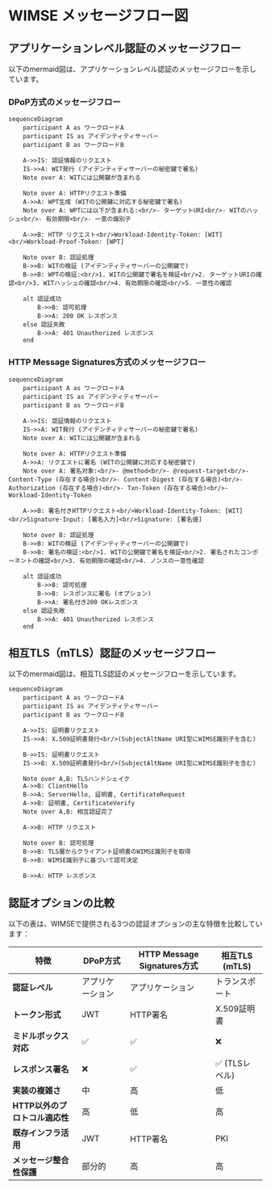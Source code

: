 # WIMSE メッセージフロー図

## アプリケーションレベル認証のメッセージフロー

以下のmermaid図は、アプリケーションレベル認証のメッセージフローを示しています。

### DPoP方式のメッセージフロー

```mermaid
sequenceDiagram
    participant A as ワークロードA
    participant IS as アイデンティティサーバー
    participant B as ワークロードB
    
    A->>IS: 認証情報のリクエスト
    IS->>A: WIT発行 (アイデンティティサーバーの秘密鍵で署名)
    Note over A: WITには公開鍵が含まれる
    
    Note over A: HTTPリクエスト準備
    A->>A: WPT生成 (WITの公開鍵に対応する秘密鍵で署名)
    Note over A: WPTには以下が含まれる:<br/>- ターゲットURI<br/>- WITのハッシュ<br/>- 有効期限<br/>- 一意の識別子
    
    A->>B: HTTP リクエスト<br/>Workload-Identity-Token: [WIT]<br/>Workload-Proof-Token: [WPT]
    
    Note over B: 認証処理
    B->>B: WITの検証 (アイデンティティサーバーの公開鍵で)
    B->>B: WPTの検証:<br/>1. WITの公開鍵で署名を検証<br/>2. ターゲットURIの確認<br/>3. WITハッシュの確認<br/>4. 有効期限の確認<br/>5. 一意性の確認
    
    alt 認証成功
        B->>B: 認可処理
        B->>A: 200 OK レスポンス
    else 認証失敗
        B->>A: 401 Unauthorized レスポンス
    end
```

### HTTP Message Signatures方式のメッセージフロー

```mermaid
sequenceDiagram
    participant A as ワークロードA
    participant IS as アイデンティティサーバー
    participant B as ワークロードB
    
    A->>IS: 認証情報のリクエスト
    IS->>A: WIT発行 (アイデンティティサーバーの秘密鍵で署名)
    Note over A: WITには公開鍵が含まれる
    
    Note over A: HTTPリクエスト準備
    A->>A: リクエストに署名 (WITの公開鍵に対応する秘密鍵で)
    Note over A: 署名対象:<br/>- @method<br/>- @request-target<br/>- Content-Type (存在する場合)<br/>- Content-Digest (存在する場合)<br/>- Authorization (存在する場合)<br/>- Txn-Token (存在する場合)<br/>- Workload-Identity-Token
    
    A->>B: 署名付きHTTPリクエスト<br/>Workload-Identity-Token: [WIT]<br/>Signature-Input: [署名入力]<br/>Signature: [署名値]
    
    Note over B: 認証処理
    B->>B: WITの検証 (アイデンティティサーバーの公開鍵で)
    B->>B: 署名の検証:<br/>1. WITの公開鍵で署名を検証<br/>2. 署名されたコンポーネントの確認<br/>3. 有効期限の確認<br/>4. ノンスの一意性確認
    
    alt 認証成功
        B->>B: 認可処理
        B->>B: レスポンスに署名 (オプション)
        B->>A: 署名付き200 OKレスポンス
    else 認証失敗
        B->>A: 401 Unauthorized レスポンス
    end
```

## 相互TLS（mTLS）認証のメッセージフロー

以下のmermaid図は、相互TLS認証のメッセージフローを示しています。

```mermaid
sequenceDiagram
    participant A as ワークロードA
    participant IS as アイデンティティサーバー
    participant B as ワークロードB
    
    A->>IS: 証明書リクエスト
    IS->>A: X.509証明書発行<br/>(SubjectAltName URI型にWIMSE識別子を含む)
    
    B->>IS: 証明書リクエスト
    IS->>B: X.509証明書発行<br/>(SubjectAltName URI型にWIMSE識別子を含む)
    
    Note over A,B: TLSハンドシェイク
    A->>B: ClientHello
    B->>A: ServerHello, 証明書, CertificateRequest
    A->>B: 証明書, CertificateVerify
    Note over A,B: 相互認証完了
    
    A->>B: HTTP リクエスト
    
    Note over B: 認可処理
    B->>B: TLS層からクライアント証明書のWIMSE識別子を取得
    B->>B: WIMSE識別子に基づいて認可決定
    
    B->>A: HTTP レスポンス
```

## 認証オプションの比較

以下の表は、WIMSEで提供される3つの認証オプションの主な特徴を比較しています：

| 特徴 | DPoP方式 | HTTP Message Signatures方式 | 相互TLS (mTLS) |
|------|---------|------------------------|--------------|
| **認証レベル** | アプリケーション | アプリケーション | トランスポート |
| **トークン形式** | JWT | HTTP署名 | X.509証明書 |
| **ミドルボックス対応** | ✅ | ✅ | ❌ |
| **レスポンス署名** | ❌ | ✅ | ✅ (TLSレベル) |
| **実装の複雑さ** | 中 | 高 | 低 |
| **HTTP以外のプロトコル適応性** | 高 | 低 | 高 |
| **既存インフラ活用** | JWT | HTTP署名 | PKI |
| **メッセージ整合性保護** | 部分的 | 高 | 高 |

